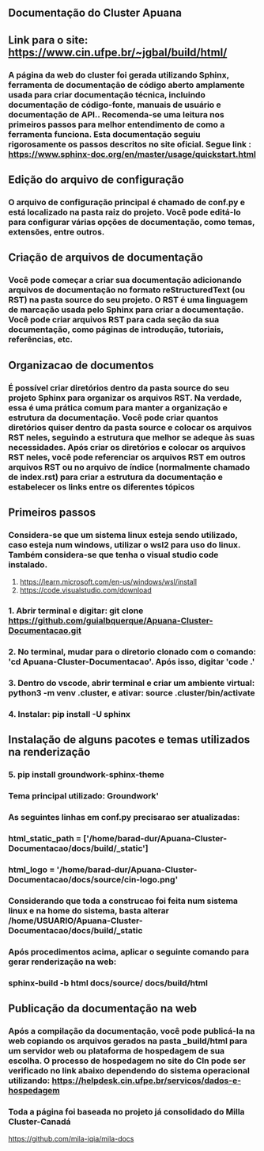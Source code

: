 ## **Documentação do Cluster Apuana**
## **Link para o site**: <https://www.cin.ufpe.br/~jgbal/build/html/>

### A página da web do cluster foi gerada utilizando Sphinx, ferramenta de documentação de código aberto amplamente usada para criar documentação técnica, incluindo documentação de código-fonte, manuais de usuário e documentação de API.. Recomenda-se uma leitura nos primeiros passos para melhor entendimento de como a ferramenta funciona. Esta documentação seguiu rigorosamente os passos descritos no site oficial. Segue link : <https://www.sphinx-doc.org/en/master/usage/quickstart.html>

## Edição do arquivo de configuração
###  O arquivo de configuração principal é chamado de conf.py e está localizado na pasta raiz do projeto. Você pode editá-lo para configurar várias opções de documentação, como temas, extensões, entre outros.

## Criação de arquivos de documentação
### Você pode começar a criar sua documentação adicionando arquivos de documentação no formato reStructuredText (ou RST) na pasta source do seu projeto. O RST é uma linguagem de marcação usada pelo Sphinx para criar a documentação. Você pode criar arquivos RST para cada seção da sua documentação, como páginas de introdução, tutoriais, referências, etc.

## Organizacao de documentos

### É possível criar diretórios dentro da pasta source do seu projeto Sphinx para organizar os arquivos RST. Na verdade, essa é uma prática comum para manter a organização e estrutura da documentação. Você pode criar quantos diretórios quiser dentro da pasta source e colocar os arquivos RST neles, seguindo a estrutura que melhor se adeque às suas necessidades. Após criar os diretórios e colocar os arquivos RST neles, você pode referenciar os arquivos RST em outros arquivos RST ou no arquivo de índice (normalmente chamado de index.rst) para criar a estrutura da documentação e estabelecer os links entre os diferentes tópicos

## Primeiros passos
### Considera-se que um sistema linux esteja sendo utilizado, caso esteja num windows, utilizar o wsl2 para uso do linux. Também considera-se que tenha o visual studio code instalado. 
 1. <https://learn.microsoft.com/en-us/windows/wsl/install> 
 2. <https://code.visualstudio.com/download>
### 1. Abrir terminal e digitar: git clone https://github.com/guialbquerque/Apuana-Cluster-Documentacao.git

### 2. No terminal, mudar para o diretorio clonado com o comando: 'cd Apuana-Cluster-Documentacao'. Após isso, digitar 'code .' 
### 3.  Dentro do vscode, abrir terminal e criar um ambiente virtual: python3 -m venv .cluster, e ativar: source .cluster/bin/activate
### 4. Instalar: pip install -U sphinx
## Instalação de alguns pacotes e temas utilizados na renderização

### 5. pip install groundwork-sphinx-theme


### Tema principal utilizado: Groundwork'

### As seguintes linhas em conf.py precisarao ser atualizadas:

### html_static_path = ['/home/barad-dur/Apuana-Cluster-Documentacao/docs/build/_static']
### html_logo = '/home/barad-dur/Apuana-Cluster-Documentacao/docs/source/cin-logo.png'
### Considerando que toda a construcao foi feita num sistema linux e na home do sistema, basta alterar /home/USUARIO/Apuana-Cluster-Documentacao/docs/build/_static

### Após procedimentos acima, aplicar o seguinte comando para gerar renderização na web:

### sphinx-build -b html docs/source/ docs/build/html

## Publicação da documentação na web
### Após a compilação da documentação, você pode publicá-la na web copiando os arquivos gerados na pasta _build/html para um servidor web ou plataforma de hospedagem de sua escolha. O processo de hospedagem no site do CIn pode ser verificado no link abaixo dependendo do sistema operacional utilizando: <https://helpdesk.cin.ufpe.br/servicos/dados-e-hospedagem>
### Toda a página foi baseada no projeto já consolidado do Milla Cluster-Canadá
<https://github.com/mila-iqia/mila-docs>
